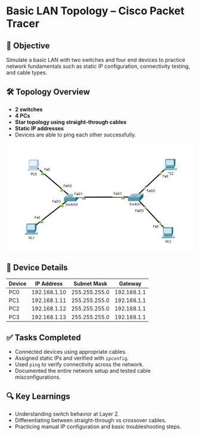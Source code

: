 # Basic LAN Topology – Cisco Packet Tracer

## 🧠 Objective

Simulate a basic LAN with two switches and four end devices to practice network fundamentals such as static IP configuration, connectivity testing, and cable types.

## 🛠️ Topology Overview

- **2 switches**
- **4 PCs**
- **Star topology using straight-through cables**
- **Static IP addresses**
- Devices are able to ping each other successfully.

![Network Topology](01-topology.png)

## 🧩 Device Details

| Device | IP Address    | Subnet Mask     | Gateway     |
|--------|---------------|-----------------|-------------|
| PC0    | 192.168.1.10  | 255.255.255.0   | 192.168.1.1 |
| PC1    | 192.168.1.11  | 255.255.255.0   | 192.168.1.1 |
| PC2    | 192.168.1.12  | 255.255.255.0   | 192.168.1.1 |
| PC3    | 192.168.1.13  | 255.255.255.0   | 192.168.1.1 |

## ✅ Tasks Completed

- Connected devices using appropriate cables.
- Assigned static IPs and verified with `ipconfig`.
- Used `ping` to verify connectivity across the network.
- Documented the entire network setup and tested cable misconfigurations.

## 🔍 Key Learnings

- Understanding switch behavior at Layer 2.
- Differentiating between straight-through vs crossover cables.
- Practicing manual IP configuration and basic troubleshooting steps.
